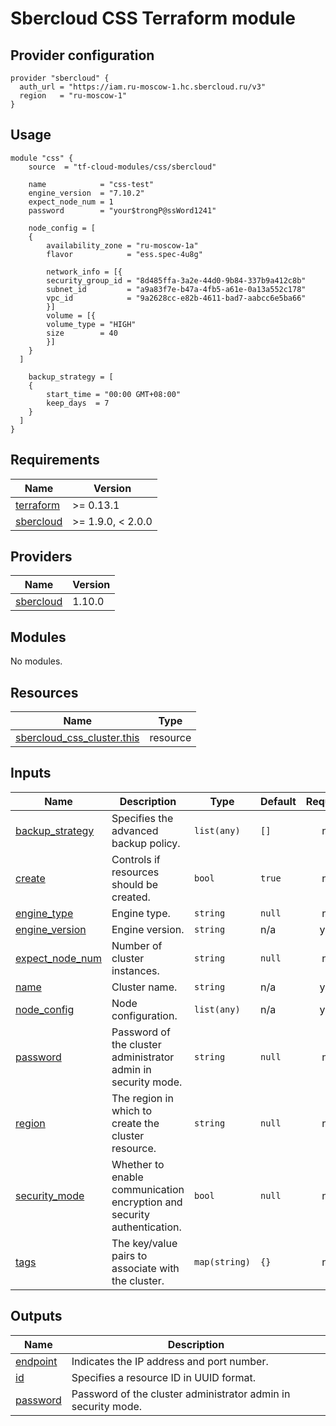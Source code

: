# Sbercloud CSS Terraform module

## Provider configuration
```hcl
provider "sbercloud" {
  auth_url = "https://iam.ru-moscow-1.hc.sbercloud.ru/v3"
  region   = "ru-moscow-1"
}
```

## Usage
```hcl
module "css" {
    source  = "tf-cloud-modules/css/sbercloud"

    name            = "css-test"
    engine_version  = "7.10.2"
    expect_node_num = 1
    password        = "your$trongP@ssWord1241"

    node_config = [
    {
        availability_zone = "ru-moscow-1a"
        flavor            = "ess.spec-4u8g"

        network_info = [{
        security_group_id = "8d485ffa-3a2e-44d0-9b84-337b9a412c8b"
        subnet_id         = "a9a83f7e-b47a-4fb5-a61e-0a13a552c178"
        vpc_id            = "9a2628cc-e82b-4611-bad7-aabcc6e5ba66"
        }]
        volume = [{
        volume_type = "HIGH"
        size        = 40
        }]
    }
  ]

    backup_strategy = [
    {
        start_time = "00:00 GMT+08:00"
        keep_days  = 7
    }
  ]
}
```

<!-- BEGIN_TF_DOCS -->
## Requirements

| Name | Version |
|------|---------|
| <a name="requirement_terraform"></a> [terraform](#requirement\_terraform) | >= 0.13.1 |
| <a name="requirement_sbercloud"></a> [sbercloud](#requirement\_sbercloud) | >= 1.9.0, < 2.0.0 |

## Providers

| Name | Version |
|------|---------|
| <a name="provider_sbercloud"></a> [sbercloud](#provider\_sbercloud) | 1.10.0 |

## Modules

No modules.

## Resources

| Name | Type |
|------|------|
| [sbercloud_css_cluster.this](https://registry.terraform.io/providers/sbercloud-terraform/sbercloud/latest/docs/resources/css_cluster) | resource |

## Inputs

| Name | Description | Type | Default | Required |
|------|-------------|------|---------|:--------:|
| <a name="input_backup_strategy"></a> [backup\_strategy](#input\_backup\_strategy) | Specifies the advanced backup policy. | `list(any)` | `[]` | no |
| <a name="input_create"></a> [create](#input\_create) | Controls if resources should be created. | `bool` | `true` | no |
| <a name="input_engine_type"></a> [engine\_type](#input\_engine\_type) | Engine type. | `string` | `null` | no |
| <a name="input_engine_version"></a> [engine\_version](#input\_engine\_version) | Engine version. | `string` | n/a | yes |
| <a name="input_expect_node_num"></a> [expect\_node\_num](#input\_expect\_node\_num) | Number of cluster instances. | `string` | `null` | no |
| <a name="input_name"></a> [name](#input\_name) | Cluster name. | `string` | n/a | yes |
| <a name="input_node_config"></a> [node\_config](#input\_node\_config) | Node configuration. | `list(any)` | n/a | yes |
| <a name="input_password"></a> [password](#input\_password) | Password of the cluster administrator admin in security mode. | `string` | `null` | no |
| <a name="input_region"></a> [region](#input\_region) | The region in which to create the cluster resource. | `string` | `null` | no |
| <a name="input_security_mode"></a> [security\_mode](#input\_security\_mode) | Whether to enable communication encryption and security authentication. | `bool` | `null` | no |
| <a name="input_tags"></a> [tags](#input\_tags) | The key/value pairs to associate with the cluster. | `map(string)` | `{}` | no |

## Outputs

| Name | Description |
|------|-------------|
| <a name="output_endpoint"></a> [endpoint](#output\_endpoint) | Indicates the IP address and port number. |
| <a name="output_id"></a> [id](#output\_id) | Specifies a resource ID in UUID format. |
| <a name="output_password"></a> [password](#output\_password) | Password of the cluster administrator admin in security mode. |
<!-- END_TF_DOCS -->
